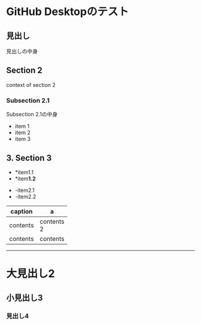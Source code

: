# GitHub Desktopのテスト
## 見出し
見出しの中身
## Section 2
context of section 2
### Subsection 2.1
Subsection 2.1の中身
- item 1
- item 2
- item 3

## 3. Section 3
* *item1.1
* *item**1.2**
- -item2.1
- -item2.2

| caption   | a
| --        | --
| contents  | contents <br> 2
| contents  | contents

<hr>

# 大見出し2
## 小見出し3
### 見出し4
